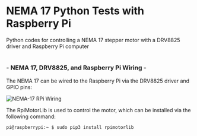 # NEMA 17 Python Tests with Raspberry Pi
Python codes for controlling a NEMA 17 stepper motor with a DRV8825 driver and Raspberry Pi computer

#

### - NEMA 17, DRV8825, and Raspberry Pi Wiring - 

The NEMA 17 can be wired to the Raspberry Pi via the DRV8825 driver and GPIO pins:

![NEMA-17 RPi Wiring](https://static1.squarespace.com/static/59b037304c0dbfb092fbe894/t/600dfdf5643aa169878cacac/1611529729165/nema17_rpi_drv8825_drawing.png?format=1500w)

The RpiMotorLib is used to control the motor, which can be installed via the following command:

```
pi@raspberrypi:~ $ sudo pip3 install rpimotorlib
```
